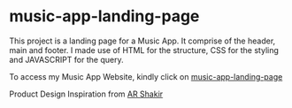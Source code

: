 # music-app-landing-page
This project is a landing page for a Music App. It comprise of 
the header, main and footer. I made use of HTML for the structure, CSS for the styling and JAVASCRIPT for the query.

To access my Music App Website, kindly click on <a href="https://iswanna.github.io/music-app-landing-page/"> music-app-landing-page</a>

Product Design Inspiration from <a href="https://dribbble.com/shots/17554941-Landing-Page-Design-for-Music-App/attachments/12699758?mode=media"> AR Shakir</a>